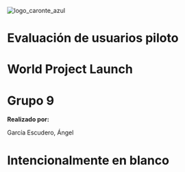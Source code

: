![logo_caronte_azul](https://github.com/user-attachments/assets/36631133-4715-4b20-91b8-5f07d96795c2)
# Evaluación de usuarios piloto

# World Project Launch

# Grupo 9

**Realizado por:**

García Escudero, Ángel

# Intencionalmente en blanco